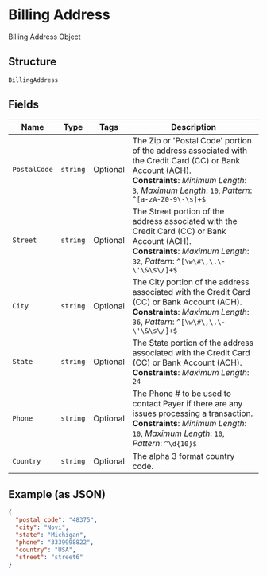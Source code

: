 
# Billing Address

Billing Address Object

## Structure

`BillingAddress`

## Fields

| Name | Type | Tags | Description |
|  --- | --- | --- | --- |
| `PostalCode` | `string` | Optional | The Zip or 'Postal Code' portion of the address associated with the Credit Card (CC) or Bank Account (ACH).<br>**Constraints**: *Minimum Length*: `3`, *Maximum Length*: `10`, *Pattern*: `^[a-zA-Z0-9\-\s]+$` |
| `Street` | `string` | Optional | The Street portion of the address associated with the Credit Card (CC) or Bank Account (ACH).<br>**Constraints**: *Maximum Length*: `32`, *Pattern*: `^[\w\#\,\.\-\'\&\s\/]+$` |
| `City` | `string` | Optional | The City portion of the address associated with the Credit Card (CC) or Bank Account (ACH).<br>**Constraints**: *Maximum Length*: `36`, *Pattern*: `^[\w\#\,\.\-\'\&\s\/]+$` |
| `State` | `string` | Optional | The State portion of the address associated with the Credit Card (CC) or Bank Account (ACH).<br>**Constraints**: *Maximum Length*: `24` |
| `Phone` | `string` | Optional | The Phone # to be used to contact Payer if there are any issues processing a transaction.<br>**Constraints**: *Minimum Length*: `10`, *Maximum Length*: `10`, *Pattern*: `^\d{10}$` |
| `Country` | `string` | Optional | The alpha 3 format country code. |

## Example (as JSON)

```json
{
  "postal_code": "48375",
  "city": "Novi",
  "state": "Michigan",
  "phone": "3339998822",
  "country": "USA",
  "street": "street6"
}
```

